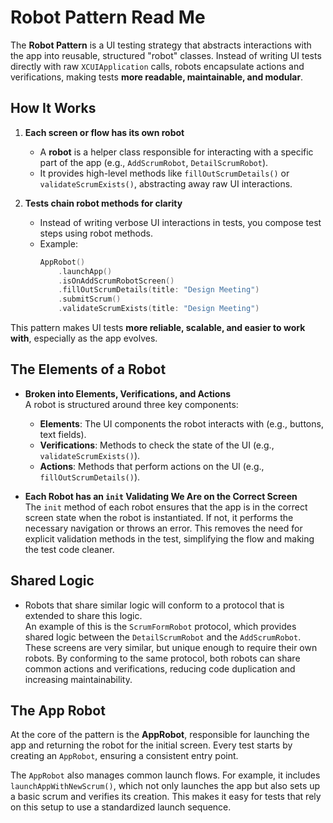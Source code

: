 # Robot Pattern Read Me

The **Robot Pattern** is a UI testing strategy that abstracts interactions with the app into reusable, structured "robot" classes. Instead of writing UI tests directly with raw `XCUIApplication` calls, robots encapsulate actions and verifications, making tests **more readable, maintainable, and modular**.  

## How It Works  

1. **Each screen or flow has its own robot**  
   - A **robot** is a helper class responsible for interacting with a specific part of the app (e.g., `AddScrumRobot`, `DetailScrumRobot`).  
   - It provides high-level methods like `fillOutScrumDetails()` or `validateScrumExists()`, abstracting away raw UI interactions.  

2. **Tests chain robot methods for clarity**  
   - Instead of writing verbose UI interactions in tests, you compose test steps using robot methods.  
   - Example:  
     ```swift
     AppRobot()
         .launchApp()
         .isOnAddScrumRobotScreen()
         .fillOutScrumDetails(title: "Design Meeting")
         .submitScrum()
         .validateScrumExists(title: "Design Meeting")
     ```  

This pattern makes UI tests **more reliable, scalable, and easier to work with**, especially as the app evolves.

## The Elements of a Robot

- **Broken into Elements, Verifications, and Actions**  
  A robot is structured around three key components:
  - **Elements**: The UI components the robot interacts with (e.g., buttons, text fields).
  - **Verifications**: Methods to check the state of the UI (e.g., `validateScrumExists()`).
  - **Actions**: Methods that perform actions on the UI (e.g., `fillOutScrumDetails()`).

- **Each Robot has an `init` Validating We Are on the Correct Screen**  
  The `init` method of each robot ensures that the app is in the correct screen state when the robot is instantiated. If not, it performs the necessary navigation or throws an error. This removes the need for explicit validation methods in the test, simplifying the flow and making the test code cleaner.

## Shared Logic

- Robots that share similar logic will conform to a protocol that is extended to share this logic.  
  An example of this is the `ScrumFormRobot` protocol, which provides shared logic between the `DetailScrumRobot` and the `AddScrumRobot`. These screens are very similar, but unique enough to require their own robots. By conforming to the same protocol, both robots can share common actions and verifications, reducing code duplication and increasing maintainability.

## The App Robot

At the core of the pattern is the **AppRobot**, responsible for launching the app and returning the robot for the initial screen. Every test starts by creating an `AppRobot`, ensuring a consistent entry point.

The `AppRobot` also manages common launch flows. For example, it includes `launchAppWithNewScrum()`, which not only launches the app but also sets up a basic scrum and verifies its creation. This makes it easy for tests that rely on this setup to use a standardized launch sequence.

